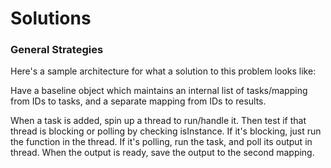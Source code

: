# Solutions

### General Strategies

Here's a sample architecture for what a solution to this problem looks like:

Have a baseline object which maintains an internal list of tasks/mapping from IDs to tasks, and a separate mapping from
IDs to results.

When a task is added, spin up a thread to run/handle it. Then test if that thread is blocking or polling by checking
isInstance. If it's blocking, just run the function in the thread. If it's polling, run the task, and poll its output in
thread. When the output is ready, save the output to the second mapping.